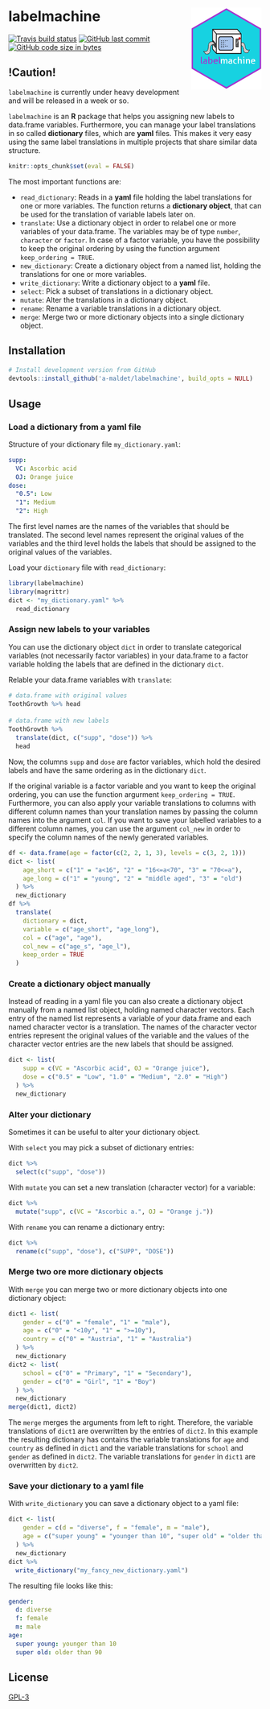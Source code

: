 
labelmachine <img src="man/figures/logo.png" align="right" alt="" width=140 height=162 />
=========================================================================================

<!-- badges: start -->
[![Travis build status](https://travis-ci.org/a-maldet/labelmachine.svg?branch=master)](https://travis-ci.org/a-maldet/labelmachine) [![GitHub last commit](https://img.shields.io/github/last-commit/a-maldet/labelmachine.svg?logo=github)](https://github.com/a-maldet/labelmachine/commits/master) [![GitHub code size in bytes](https://img.shields.io/github/languages/code-size/a-maldet/labelmachine.svg?logo=github)](https://github.com/a-maldet/labelmachine)

!Caution!
---------

`labelmachine` is currently under heavy development and will be released in a week or so.

`labelmachine` is an **R** package that helps you assigning new labels to data.frame variables. Furthermore, you can manage your label translations in so called **dictionary** files, which are **yaml** files. This makes it very easy using the same label translations in multiple projects that share similar data structure.

``` r
knitr::opts_chunk$set(eval = FALSE)
```

The most important functions are:

-   `read_dictionary`: Reads in a **yaml** file holding the label translations for one or more variables. The function returns a **dictionary object**, that can be used for the translation of variable labels later on.
-   `translate`: Use a dictionary object in order to relabel one or more variables of your data.frame. The variables may be of type `number`, `character` or `factor`. In case of a factor variable, you have the possibility to keep the original ordering by using the function argument `keep_ordering = TRUE`.
-   `new_dictionary`: Create a dictionary object from a named list, holding the translations for one or more variables.
-   `write_dictionary`: Write a dictionary object to a **yaml** file.
-   `select`: Pick a subset of translations in a dictionary object.
-   `mutate`: Alter the translations in a dictionary object.
-   `rename`: Rename a variable translations in a dictionary object.
-   `merge`: Merge two or more dictionary objects into a single dictionary object.

Installation
------------

``` r
# Install development version from GitHub
devtools::install_github('a-maldet/labelmachine', build_opts = NULL)
```

Usage
-----

### Load a dictionary from a yaml file

Structure of your dictionary file `my_dictionary.yaml`:

``` yaml
supp:
  VC: Ascorbic acid
  OJ: Orange juice
dose:
  "0.5": Low
  "1": Medium
  "2": High
```

The first level names are the names of the variables that should be translated. The second level names represent the original values of the variables and the third level holds the labels that should be assigned to the original values of the variables.

Load your `dictionary` file with `read_dictionary`:

``` r
library(labelmachine)
library(magrittr)
dict <- "my_dictionary.yaml" %>%
  read_dictionary
```

### Assign new labels to your variables

You can use the dictionary object `dict` in order to translate categorical variables (not necessarily factor variables) in your data.frame to a factor variable holding the labels that are defined in the dictionary `dict`.

Relable your data.frame variables with `translate`:

``` r
# data.frame with original values 
ToothGrowth %>% head

# data.frame with new labels
ToothGrowth %>%
  translate(dict, c("supp", "dose")) %>%
  head
```

Now, the columns `supp` and `dose` are factor variables, which hold the desired labels and have the same ordering as in the dictionary `dict`.

If the original variable is a factor variable and you want to keep the original ordering, you can use the function argurment `keep_ordering = TRUE`. Furthermore, you can also apply your variable translations to columns with different column names than your translation names by passing the column names into the argument `col`. If you want to save your labelled variables to a different column names, you can use the argument `col_new` in order to specify the column names of the newly generated variables.

``` r
df <- data.frame(age = factor(c(2, 2, 1, 3), levels = c(3, 2, 1)))
dict <- list(
    age_short = c("1" = "a<16", "2" = "16<=a<70", "3" = "70<=a"),
    age_long = c("1" = "young", "2" = "middle aged", "3" = "old")
  ) %>%
  new_dictionary
df %>%
  translate(
    dictionary = dict, 
    variable = c("age_short", "age_long"), 
    col = c("age", "age"), 
    col_new = c("age_s", "age_l"),
    keep_order = TRUE
  )
```

### Create a dictionary object manually

Instead of reading in a yaml file you can also create a dictionary object manually from a named list object, holding named character vectors. Each entry of the named list represents a variable of your data.frame and each named character vector is a translation. The names of the character vector entries represent the original values of the variable and the values of the character vector entries are the new labels that should be assigned.

``` r
dict <- list(
    supp = c(VC = "Ascorbic acid", OJ = "Orange juice"),
    dose = c("0.5" = "Low", "1.0" = "Medium", "2.0" = "High")
  ) %>%
  new_dictionary
```

### Alter your dictionary

Sometimes it can be useful to alter your dictionary object.

With `select` you may pick a subset of dictionary entries:

``` r
dict %>%
  select(c("supp", "dose"))
```

With `mutate` you can set a new translation (character vector) for a variable:

``` r
dict %>%
  mutate("supp", c(VC = "Ascorbic a.", OJ = "Orange j."))
```

With `rename` you can rename a dictionary entry:

``` r
dict %>%
  rename(c("supp", "dose"), c("SUPP", "DOSE"))
```

### Merge two ore more dictionary objects

With `merge` you can merge two or more dictionary objects into one dictionary object:

``` r
dict1 <- list(
    gender = c("0" = "female", "1" = "male"),
    age = c("0" = "<10y", "1" = ">=10y"),
    country = c("0" = "Austria", "1" = "Australia")
  ) %>%
  new_dictionary
dict2 <- list(
    school = c("0" = "Primary", "1" = "Secondary"),
    gender = c("0" = "Girl", "1" = "Boy")
  ) %>%
  new_dictionary
merge(dict1, dict2)
```

The `merge` merges the arguments from left to right. Therefore, the variable translations of `dict1` are overwritten by the entries of `dict2`. In this example the resulting dictionary has contains the variable translations for `age` and `country` as defined in `dict1` and the variable translations for `school` and `gender` as defined in `dict2`. The variable translations for `gender` in `dict1` are overwritten by `dict2`.

### Save your dictionary to a yaml file

With `write_dictionary` you can save a dictionary object to a yaml file:

``` r
dict <- list(
    gender = c(d = "diverse", f = "female", m = "male"),
    age = c("super young" = "younger than 10", "super old" = "older than 90")
  ) %>%
  new_dictionary
dict %>%
  write_dictionary("my_fancy_new_dictionary.yaml")
```

The resulting file looks like this:

``` yaml
gender:
  d: diverse
  f: female
  m: male
age:
  super young: younger than 10
  super old: older than 90
```

License
-------

[GPL-3](https://R-package.github.io/styledTables/LICENSE)
